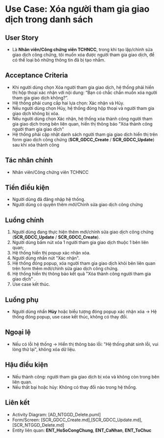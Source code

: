 # Use Case:  Xóa người tham gia giao dịch trong danh sách

## User Story
- Là **Nhân viên/Công chứng viên TCHNCC**, trong khi tạo lập/chỉnh sửa giao dịch công chứng, tôi muốn xóa được người tham gia giao dịch, để có thể loại bỏ những thông tin đã bị tạo nhầm.

## Acceptance Criteria
- Khi người dùng chọn Xóa người tham gia giao dịch, hệ thống phải hiển thị hộp thoại xác nhận với nội dung: “Bạn có chắc chắn muốn xóa người tham gia giao dịch không?”.
- Hệ thống phải cung cấp hai lựa chọn: Xác nhận và Hủy.
- Nếu người dùng chọn Hủy, hệ thống đóng hộp thoại và người tham gia giao dịch không bị xóa.
- Nếu người dùng chọn Xác nhận, hệ thống xóa thành công người tham gia giao dịch trong bên liên quan, hiển thị thông báo "Xóa thành công người tham gia giao dịch"
- Hệ thống phải cập nhật danh sách người tham gia giao dịch hiển thị trên form giao dịch công chứng (**SCR_GDCC_Create** / **SCR_GDCC_Update**) sau khi xóa thành công

## Tác nhân chính
- Nhân viên/Công chứng viên TCHNCC

## Tiền điều kiện
- Người dùng đã đăng nhập hệ thống.
- Người dùng có quyền thêm mới/Chỉnh sửa giao dịch công chứng

## Luồng chính
1. Người dùng đang thực hiện thêm mới/chỉnh sửa giao dịch công chứng (**SCR_GDCC_Update** / **SCR_GDCC_Create**).  
2. Người dùng bấm nút xóa 1 người tham gia giao dịch thuộc 1 bên liên quan;
3. Hệ thống hiển thị popup xác nhận xóa.  
4. Người dùng nhấn nút "Xác nhận".  
5. Hệ thống đóng popup, xóa người tham gia giao dịch khỏi bên liên quan trên form thêm mới/chỉnh sửa giao dịch công chứng.  
6. Hệ thống hiển thị thông báo kết quả "Xóa thành công người tham gia giao dịch" .  
7. Use case kết thúc. 

## Luồng phụ 
- Người dùng nhấn **Hủy** hoặc biểu tượng đóng popup xác nhận xóa → Hệ thống đóng popup, use case kết thúc, không có thay đổi. 

## Ngoại lệ
- Nếu có lỗi hệ thống → Hiển thị thông báo lỗi: "Hệ thống phát sinh lỗi, vui lòng thử lại", không xóa dữ liệu.  

## Hậu điều kiện
- Nếu thành công: người tham gia giao dịch bị xóa và không còn trong bên liên quan.  
- Nếu thất bại hoặc hủy: Không có thay đổi nào trong hệ thống.

## Liên kết
- Activity Diagram: [AD_NTGGD_Delete.puml]
- Form/Screen: [SCR_GDCC_Create.md],[SCR_GDCC_Update.md], [SCR_NTGGD_Delete.md]
- Entity liên quan: **ENT_HoSoCongChung**, **ENT_CaNhan**, **ENT_ToChuc**
